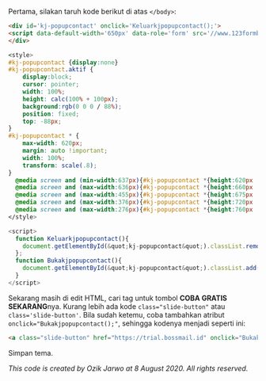 # Popup Contact Form

Pertama, silakan taruh kode berikut di atas <code>&lt;/body&gt;</code>:

```html
<div id='kj-popupcontact' onclick='Keluarkjpopupcontact();'>
<script data-default-width='650px' data-role='form' src='//www.123formbuilder.com/embed/5588030.js' type='text/javascript'/>
</div>
```
```css
<style>
#kj-popupcontact {display:none}
#kj-popupcontact.aktif {
    display:block;
    cursor: pointer;
    width: 100%;
    height: calc(100% + 100px);
    background:rgb(0 0 0 / 88%);
    position: fixed;
    top: -88px;
}
#kj-popupcontact * {
    max-width: 620px;
    margin: auto !important;
    width: 100%;
    transform: scale(.8);
}
  @media screen and (min-width:637px){#kj-popupcontact *{height:620px !important}}
  @media screen and (max-width:636px){#kj-popupcontact *{height:660px !important}}
  @media screen and (max-width:455px){#kj-popupcontact *{height:675px !important}}
  @media screen and (max-width:376px){#kj-popupcontact *{height:720px !important}}
  @media screen and (max-width:276px){#kj-popupcontact *{height:760px !important}}
</style>
```
```js
<script>
  function Keluarkjpopupcontact(){
    document.getElementById(&quot;kj-popupcontact&quot;).classList.remove(&quot;aktif&quot;);
  };
  function Bukakjpopupcontact(){
    document.getElementById(&quot;kj-popupcontact&quot;).classList.add(&quot;aktif&quot;);
  }
</script>
```

Sekarang masih di edit HTML, cari tag untuk tombol <b>COBA GRATIS SEKARANG</b>nya. Kurang lebih ada kode <code>class="slide-button"</code> atau <code>class='slide-button'</code>.
Bila sudah ketemu, coba tambahkan atribut <code>onclick="Bukakjpopupcontact();"</code>, sehingga kodenya menjadi seperti ini:

```html
<a class="slide-button" href="https://trial.bossmail.id" onclick="Bukakjpopupcontact();">Coba Gratis Sekarang</a>
```

Simpan tema.

<i>This code is created by Ozik Jarwo at 8 August 2020. All rights reserved.</i>
<style>h1:not(#table-of-content-by-ozik-jarwo) {display:none} .container-lg.px-3.my-5.markdown-body { margin-top: -10px !important; }</style>
